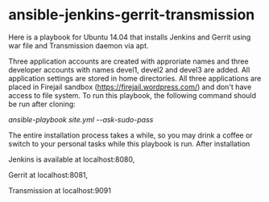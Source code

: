 # ansible-jenkins-gerrit-transmission

Here is a playbook for Ubuntu 14.04 that installs Jenkins and Gerrit using war file and Transmission daemon 
via apt. 

Three application accounts are created with approriate names and three developer accounts with names devel1, devel2 and devel3 are added. All application settings are stored in home directories. 
All three applications are placed in Firejail sandbox (https://firejail.wordpress.com/) and don't have access to file system. To run this playbook, the following command should be run after cloning: 

*ansible-playbook site.yml --ask-sudo-pass*

The entire installation process takes a while, so you may drink a coffee or switch to your personal tasks while this playbook is run. 
After installation 

Jenkins is available at localhost:8080, 

Gerrit at localhost:8081, 

Transmission at localhost:9091

